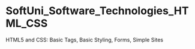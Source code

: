 # SoftUni_Software_Technologies_HTML_CSS
HTML5 and CSS: Basic Tags, Basic Styling, Forms, Simple Sites
